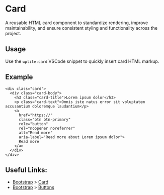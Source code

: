# Card

A reusable HTML card component to standardize rendering, improve maintainability, and ensure consistent styling and functionality across the project.

## Usage

Use the `wplite:card` VSCode snippet to quickly insert card HTML markup.

## Example

```phtml
<div class="card">
  <div class="card-body">
    <h3 class="card-title">Lorem ipsum dolor</h3>
    <p class="card-text">Omnis iste natus error sit voluptatem accusantium doloremque laudantium</p>
    <a
      href="https://"
      class="btn btn-primary"
      role="button"
      rel="noopener noreferrer"
      alt="Read more"
      aria-label="Read more about Lorem ipsum dolor">
      Read more
    </a>
  </div>
</div>
```

## Useful Links:

- [Bootstrap](https://getbootstrap.com/) > [Card](https://getbootstrap.com/docs/5.3/components/card/)
- [Bootstrap](https://getbootstrap.com/) > [Buttons](https://getbootstrap.com/docs/5.3/components/buttons/)
